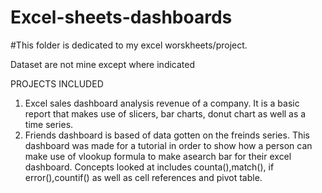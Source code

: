 # Excel-sheets-dashboards

#This folder is dedicated to my excel worskheets/project.

Dataset are not mine except where indicated


PROJECTS INCLUDED

1. Excel sales dashboard analysis revenue of a company. It is a basic report that makes use of slicers, bar charts, donut chart as well as a time series.
2. Friends dashboard is based of data gotten on the freinds series. This dashboard was made for a tutorial in order to show how a person can make use of vlookup formula to make asearch bar for their excel dashboard. Concepts looked at includes counta(),match(), if error(),countif() as well as cell references and pivot table.
